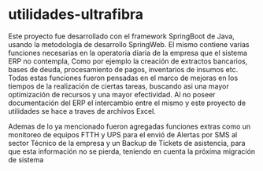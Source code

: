 # utilidades-ultrafibra

Este proyecto fue desarrollado con el framework SpringBoot de Java, usando la metodología de desarrollo SpringWeb. El mismo contiene varias funciones necesarias en la operatoria diaria de la empresa que el sistema ERP no contempla, Como por ejemplo la creación de extractos bancarios, bases de deuda, procesamiento de pagos, inventarios de insumos etc. Todas estas funciones fueron pensadas en el marco de mejoras en los tiempos de la realización de ciertas tareas, buscando asi una mayor optimización  de recursos y una mayor efectividad. Al no poseer documentación del ERP el intercambio entre el mismo y este proyecto de utilidades se hace a traves de archivos Excel. 

Ademas de lo ya mencionado fueron agregadas funciones extras como un monitoreo de equipos FTTH y  UPS para el envió de Alertas por SMS al sector Técnico de la empresa y un Backup de Tickets de asistencia, para que esta información no se pierda, teniendo en cuenta la próxima migración de sistema
